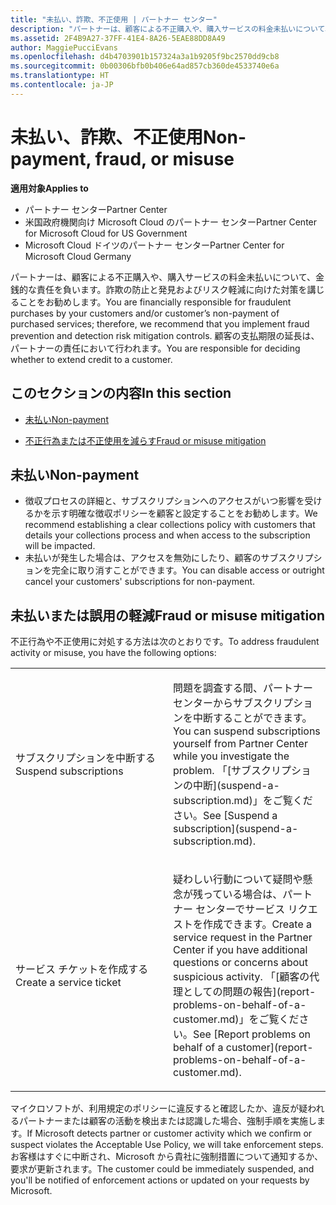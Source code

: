 ```yaml
---
title: "未払い、詐欺、不正使用 | パートナー センター"
description: "パートナーは、顧客による不正購入や、購入サービスの料金未払いについて、金銭的な責任を負います。詐欺の防止と発見およびリスク軽減に向けた対策を講じることをお勧めします。"
ms.assetid: 2F4B9A27-37FF-41E4-8A26-5EAE88DD8A49
author: MaggiePucciEvans
ms.openlocfilehash: d4b4703901b157324a3a1b9205f9bc2570dd9cb8
ms.sourcegitcommit: 0b00306bfb0b406e64ad857cb360de4533740e6a
ms.translationtype: HT
ms.contentlocale: ja-JP
---
```

# <a name="non-payment-fraud-or-misuse"></a><span data-ttu-id="407f0-103">未払い、詐欺、不正使用</span><span class="sxs-lookup"><span data-stu-id="407f0-103">Non-payment, fraud, or misuse</span></span>

**<span data-ttu-id="407f0-104">適用対象</span><span class="sxs-lookup"><span data-stu-id="407f0-104">Applies to</span></span>**

-  <span data-ttu-id="407f0-105">パートナー センター</span><span class="sxs-lookup"><span data-stu-id="407f0-105">Partner Center</span></span>
-  <span data-ttu-id="407f0-106">米国政府機関向け Microsoft Cloud のパートナー センター</span><span class="sxs-lookup"><span data-stu-id="407f0-106">Partner Center for Microsoft Cloud for US Government</span></span>
-  <span data-ttu-id="407f0-107">Microsoft Cloud ドイツのパートナー センター</span><span class="sxs-lookup"><span data-stu-id="407f0-107">Partner Center for Microsoft Cloud Germany</span></span>

<span data-ttu-id="407f0-108">パートナーは、顧客による不正購入や、購入サービスの料金未払いについて、金銭的な責任を負います。詐欺の防止と発見およびリスク軽減に向けた対策を講じることをお勧めします。</span><span class="sxs-lookup"><span data-stu-id="407f0-108">You are financially responsible for fraudulent purchases by your customers and/or customer’s non-payment of purchased services; therefore, we recommend that you implement fraud prevention and detection risk mitigation controls.</span></span> <span data-ttu-id="407f0-109">顧客の支払期限の延長は、パートナーの責任において行われます。</span><span class="sxs-lookup"><span data-stu-id="407f0-109">You are responsible for deciding whether to extend credit to a customer.</span></span>

## <a name="in-this-section"></a><span data-ttu-id="407f0-110">このセクションの内容</span><span class="sxs-lookup"><span data-stu-id="407f0-110">In this section</span></span>


-   [<span data-ttu-id="407f0-111">未払い</span><span class="sxs-lookup"><span data-stu-id="407f0-111">Non-payment</span></span>](#nonpayment)

-   [<span data-ttu-id="407f0-112">不正行為または不正使用を減らす</span><span class="sxs-lookup"><span data-stu-id="407f0-112">Fraud or misuse mitigation</span></span>](#fraudmisusemitigation)

## <span data-ttu-id="407f0-113"><a href="" id="nonpayment"></a>未払い</span><span class="sxs-lookup"><span data-stu-id="407f0-113"><a href="" id="nonpayment"></a>Non-payment</span></span>


-   <span data-ttu-id="407f0-114">徴収プロセスの詳細と、サブスクリプションへのアクセスがいつ影響を受けるかを示す明確な徴収ポリシーを顧客と設定することをお勧めします。</span><span class="sxs-lookup"><span data-stu-id="407f0-114">We recommend establishing a clear collections policy with customers that details your collections process and when access to the subscription will be impacted.</span></span>
-   <span data-ttu-id="407f0-115">未払いが発生した場合は、アクセスを無効にしたり、顧客のサブスクリプションを完全に取り消すことができます。</span><span class="sxs-lookup"><span data-stu-id="407f0-115">You can disable access or outright cancel your customers' subscriptions for non-payment.</span></span>

## <span data-ttu-id="407f0-116"><a href="" id="fraudmisusemitigation"></a>未払いまたは誤用の軽減</span><span class="sxs-lookup"><span data-stu-id="407f0-116"><a href="" id="fraudmisusemitigation"></a>Fraud or misuse mitigation</span></span>


<span data-ttu-id="407f0-117">不正行為や不正使用に対処する方法は次のとおりです。</span><span class="sxs-lookup"><span data-stu-id="407f0-117">To address fraudulent activity or misuse, you have the following options:</span></span>

<table>
<colgroup>
<col width="50%" />
<col width="50%" />
</colgroup>
<tbody>
<tr class="odd">
<td><span data-ttu-id="407f0-118">サブスクリプションを中断する</span><span class="sxs-lookup"><span data-stu-id="407f0-118">Suspend subscriptions</span></span></td>
<td><p><span data-ttu-id="407f0-119">問題を調査する間、パートナー センターからサブスクリプションを中断することができます。</span><span class="sxs-lookup"><span data-stu-id="407f0-119">You can suspend subscriptions yourself from Partner Center while you investigate the problem.</span></span> <span data-ttu-id="407f0-120">「[サブスクリプションの中断](suspend-a-subscription.md)」をご覧ください。</span><span class="sxs-lookup"><span data-stu-id="407f0-120">See [Suspend a subscription](suspend-a-subscription.md).</span></span></p></td>
</tr>
<tr class="even">
<td><span data-ttu-id="407f0-121">サービス チケットを作成する</span><span class="sxs-lookup"><span data-stu-id="407f0-121">Create a service ticket</span></span></td>
<td><p><span data-ttu-id="407f0-122">疑わしい行動について疑問や懸念が残っている場合は、パートナー センターでサービス リクエストを作成できます。</span><span class="sxs-lookup"><span data-stu-id="407f0-122">Create a service request in the Partner Center if you have additional questions or concerns about suspicious activity.</span></span> <span data-ttu-id="407f0-123">「[顧客の代理としての問題の報告](report-problems-on-behalf-of-a-customer.md)」をご覧ください。</span><span class="sxs-lookup"><span data-stu-id="407f0-123">See [Report problems on behalf of a customer](report-problems-on-behalf-of-a-customer.md).</span></span></p></td>
</tr>
</tbody>
</table>

 

<span data-ttu-id="407f0-124">マイクロソフトが、利用規定のポリシーに違反すると確認したか、違反が疑われるパートナーまたは顧客の活動を検出または認識した場合、強制手順を実施します。</span><span class="sxs-lookup"><span data-stu-id="407f0-124">If Microsoft detects partner or customer activity which we confirm or suspect violates the Acceptable Use Policy, we will take enforcement steps.</span></span> <span data-ttu-id="407f0-125">お客様はすぐに中断され、Microsoft から貴社に強制措置について通知するか、要求が更新されます。</span><span class="sxs-lookup"><span data-stu-id="407f0-125">The customer could be immediately suspended, and you'll be notified of enforcement actions or updated on your requests by Microsoft.</span></span>

 

 



